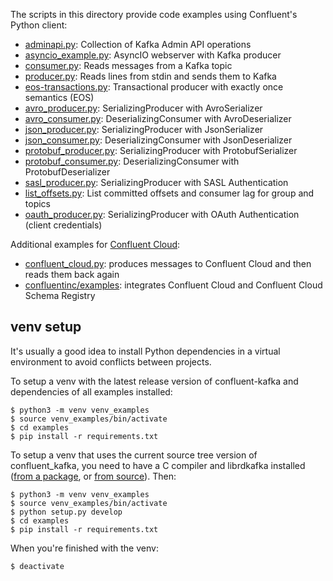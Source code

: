 The scripts in this directory provide code examples using Confluent's Python client:

* [adminapi.py](adminapi.py): Collection of Kafka Admin API operations
* [asyncio_example.py](asyncio_example.py): AsyncIO webserver with Kafka producer
* [consumer.py](consumer.py): Reads messages from a Kafka topic
* [producer.py](producer.py): Reads lines from stdin and sends them to Kafka
* [eos-transactions.py](eos-transactions.py): Transactional producer with exactly once semantics (EOS)
* [avro_producer.py](avro_producer.py): SerializingProducer with AvroSerializer
* [avro_consumer.py](avro_consumer.py): DeserializingConsumer with AvroDeserializer
* [json_producer.py](json_producer.py): SerializingProducer with JsonSerializer
* [json_consumer.py](json_consumer.py): DeserializingConsumer with JsonDeserializer
* [protobuf_producer.py](protobuf_producer.py): SerializingProducer with ProtobufSerializer
* [protobuf_consumer.py](protobuf_consumer.py): DeserializingConsumer with ProtobufDeserializer
* [sasl_producer.py](sasl_producer.py): SerializingProducer with SASL Authentication
* [list_offsets.py](list_offsets.py): List committed offsets and consumer lag for group and topics
* [oauth_producer.py](oauth_producer.py): SerializingProducer with OAuth Authentication (client credentials)

Additional examples for [Confluent Cloud](https://www.confluent.io/confluent-cloud/):

* [confluent_cloud.py](confluent_cloud.py): produces messages to Confluent Cloud and then reads them back again
* [confluentinc/examples](https://github.com/confluentinc/examples/tree/master/clients/cloud/python): integrates Confluent Cloud and Confluent Cloud Schema Registry

## venv setup

It's usually a good idea to install Python dependencies in a virtual environment to avoid
conflicts between projects.

To setup a venv with the latest release version of confluent-kafka and dependencies of all examples installed:

```
$ python3 -m venv venv_examples
$ source venv_examples/bin/activate
$ cd examples
$ pip install -r requirements.txt
```

To setup a venv that uses the current source tree version of confluent_kafka, you
need to have a C compiler and librdkafka installed
([from a package](https://github.com/edenhill/librdkafka#installing-prebuilt-packages), or
[from source](https://github.com/edenhill/librdkafka#build-from-source)). Then:

```
$ python3 -m venv venv_examples
$ source venv_examples/bin/activate
$ python setup.py develop
$ cd examples
$ pip install -r requirements.txt
```

When you're finished with the venv:

```
$ deactivate
```